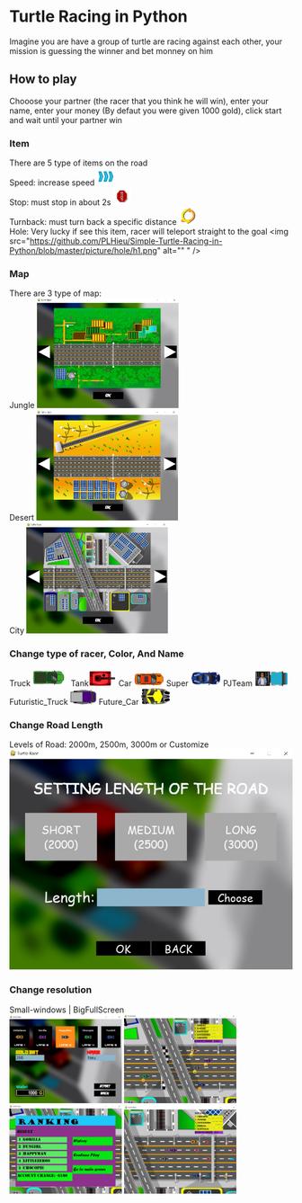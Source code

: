 # Turtle Racing in Python 
Imagine you are have a group of turtle are racing against each other, your mission is guessing the winner and bet monney on him  
## How to play
Chooose your partner (the racer that you think he will win), enter your name, enter your money (By defaut you were given 1000 gold), click start and wait until your partner win
### Item
There are 5 type of items on the road  
Speed: increase speed <img src="https://github.com/PLHieu/Simple-Turtle-Racing-in-Python/blob/master/picture/spellicon/speed.png" alt=""  />  
Stop: must stop in about 2s <img src="https://github.com/PLHieu/Simple-Turtle-Racing-in-Python/blob/master/picture/spellicon/stop.png" alt=""  />  
Turnback: must turn back a specific distance <img src="https://github.com/PLHieu/Simple-Turtle-Racing-in-Python/blob/master/picture/spellicon/turnback.png" alt=""  />  
Hole: Very lucky if see this item, racer will teleport straight to the goal <img src="https://github.com/PLHieu/Simple-Turtle-Racing-in-Python/blob/master/picture/hole/h1.png" alt="" " />  

### Map 
There are 3 type of map:  
Jungle <img src="https://github.com/PLHieu/Simple-Turtle-Racing-in-Python/blob/master/demogame/map1.jpg" alt="" width="50%" height="" />  
Desert <img src="https://github.com/PLHieu/Simple-Turtle-Racing-in-Python/blob/master/demogame/map2.jpg" alt="" width="50%" height="" />  
City <img src="https://github.com/PLHieu/Simple-Turtle-Racing-in-Python/blob/master/demogame/map3.jpg" alt="" width="50%" height="" />  

### Change type of racer, Color, And Name
Truck <img src="https://github.com/PLHieu/Simple-Turtle-Racing-in-Python/blob/master/picture/TurtleObject/TRUCK/TRUCK104.png" alt=""  /> Tank<img src="https://github.com/PLHieu/Simple-Turtle-Racing-in-Python/blob/master/picture/TurtleObject/TANK/TANK103.png" alt=""  /> 
Car <img src="https://github.com/PLHieu/Simple-Turtle-Racing-in-Python/blob/master/picture/TurtleObject/CAR/CAR101.png" alt=""  /> 
Super <img src="https://github.com/PLHieu/Simple-Turtle-Racing-in-Python/blob/master/picture/TurtleObject/SUPER/SUPER102.png" alt=""  /> 
PJTeam <img src="https://github.com/PLHieu/Simple-Turtle-Racing-in-Python/blob/master/picture/TurtleObject/PJTeam/01.png" alt=""  /> 
Futuristic_Truck <img src="https://github.com/PLHieu/Simple-Turtle-Racing-in-Python/blob/master/picture/TurtleObject/FUTURISTIC_TRUCK/FUTURISTIC_TRUCK108.png" alt="" /> 
Future_Car <img src="https://github.com/PLHieu/Simple-Turtle-Racing-in-Python/blob/master/picture/TurtleObject/FUTURE_CAR/FUTURE_CAR107.png" alt="" /> 

### Change Road Length
Levels of Road: 2000m, 2500m, 3000m or Customize  
<img src="https://github.com/PLHieu/Simple-Turtle-Racing-in-Python/blob/master/demogame/road.jpg" alt="" />

### Change resolution 
Small-windows | BigFullScreen  
<img src="https://github.com/PLHieu/Simple-Turtle-Racing-in-Python/blob/master/demogame/play1.jpg" alt="" width="200px" height="" />
<img src="https://github.com/PLHieu/Simple-Turtle-Racing-in-Python/blob/master/demogame/play2.jpg" alt="" width="200px" height="" />
<img src="https://github.com/PLHieu/Simple-Turtle-Racing-in-Python/blob/master/demogame/play3.jpg" alt="" width="200px" height="" />
<img src="https://github.com/PLHieu/Simple-Turtle-Racing-in-Python/blob/master/demogame/play4.jpg" alt="" width="200px" height="" />

